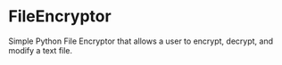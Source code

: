 # FileEncryptor
Simple Python File Encryptor that allows a user to encrypt, decrypt, and modify a text file.
